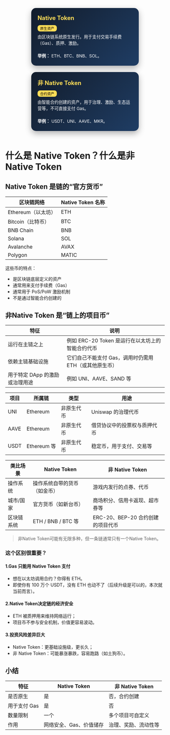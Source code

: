 <style>
.token-container {
  display: flex;
  flex-wrap: wrap;
  gap: 20px;
  justify-content: center;
  margin-top: 20px;
}

.token-card {
  width: 300px;
  padding: 20px;
  background: linear-gradient(135deg, #121c2b, #1f3d64);
  color: #fff;
  border-radius: 15px;
  box-shadow: 0 8px 20px rgba(0,0,0,0.3);
  transition: transform 0.3s ease, box-shadow 0.3s ease;
}

.token-card:hover {
  transform: scale(1.05);
  box-shadow: 0 12px 25px rgba(0, 255, 255, 0.4);
}

.token-title {
  font-size: 1.3em;
  font-weight: bold;
  margin-bottom: 12px;
  color: #ffdd57;
}

.token-tag {
  display: inline-block;
  background: #ffdd57;
  color: #000;
  padding: 2px 8px;
  border-radius: 8px;
  font-size: 0.8em;
  margin-bottom: 8px;
}

.token-body {
  font-size: 0.95em;
  line-height: 1.5em;
}
</style>
<div class="token-container">

  <div class="token-card">
    <div class="token-title">Native Token</div>
    <div class="token-tag">原生资产</div>
    <div class="token-body">
      由区块链系统原生发行。用于支付交易手续费（Gas）、质押、激励。<br><br>
      <strong>举例：</strong> ETH、BTC、BNB、SOL。
    </div>
  </div>

  <div class="token-card">
    <div class="token-title">非 Native Token</div>
    <div class="token-tag">合约资产</div>
    <div class="token-body">
      由智能合约创建的资产，用于治理、激励、生态运营等，不可直接支付 Gas。<br><br>
      <strong>举例：</strong> USDT、UNI、AAVE、MKR。
    </div>
  </div>
</div>
<br/>

# 什么是 Native Token？什么是非 Native Token
## Native Token 是链的“官方货币”
| 区块链网络         | Native Token 名称 |
| ------------- | --------------- |
| Ethereum（以太坊） | ETH             |
| Bitcoin（比特币）  | BTC             |
| BNB Chain     | BNB             |
| Solana        | SOL             |
| Avalanche     | AVAX            |
| Polygon       | MATIC           |

这些币的特点：
- 是区块链底层定义的资产
- 通常用来支付手续费（Gas）
- 通常用于 PoS/PoW 激励机制
- 不是通过智能合约创建的

## 非Native Token 是“链上的项目币”
| 特征                 | 说明                              |
| ------------------ | ------------------------------- |
| 运行在主链之上            | 例如 ERC-20 Token 是运行在以太坊上的智能合约代币 |
| 依赖主链基础设施           | 它们自己不能支付 Gas，调用时仍需用 ETH（或其他原生币） |
| 用于特定 DApp 的激励或治理用途 | 例如 UNI、AAVE、SAND 等              |

| 项目   | 所属链        | 类型    | 用途             |
| ---- | ---------- | ----- | -------------- |
| UNI  | Ethereum   | 非原生代币 | Uniswap 的治理代币  |
| AAVE | Ethereum   | 非原生代币 | 借贷协议中的投票权与质押代币 |
| USDT | Ethereum 等 | 非原生代币 | 稳定币，用于支付、交易等   |


| 类比场景  | Native Token      | 非 Native Token          |
| ----- | ----------------- | ----------------------- |
| 操作系统  | 操作系统自带的货币（如金币）    | 游戏内发行的点券、代币             |
| 城市/国家 | 官方货币（如新台币）        | 商场积分、信用卡返现、超市券等         |
| 区块链系统 | ETH / BNB / BTC 等 | ERC-20、BEP-20 合约创建的项目代币 |

> 非Native Token可能有无限多种，但一条链通常只有一个Native Token。

### 这个区别很重要？
#### 1.Gas 只能用 Native Token 支付
- 想在以太坊调用合约？你得有 ETH。
- 即使你有 100 万个 USDT，没有 ETH 也动不了（后续升级是可以的，本次就当前而言）。

#### 2.Native Token决定链的经济安全
- ETH 被质押用来维持网络运行；
- 项目币不参与安全机制，价值更容易波动。

#### 3.投资风险差异巨大
- Native Token：更基础设施级，更长久；
- 非 Native Token：可能暴涨暴跌，容易跑路（如土狗币）。

## 小结
| 特征       | Native Token  | 非 Native Token |
| -------- | ------------- | -------------- |
| 是否原生     |  是           |  否，合约创建       |
| 用于支付 Gas |  是           |  否            |
| 数量限制     | 一个            | 多个项目可自定义       |
| 作用       | 网络安全、Gas、价值储存 | 治理、奖励、流动性等     |
